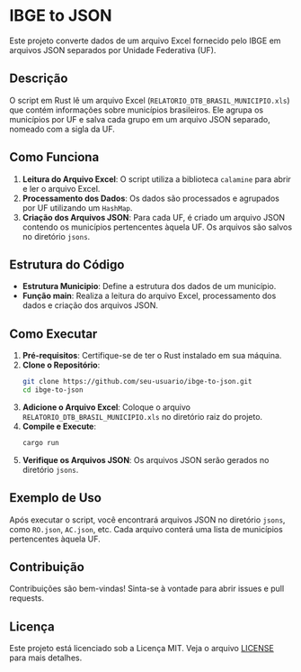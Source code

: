 # IBGE to JSON

Este projeto converte dados de um arquivo Excel fornecido pelo IBGE em arquivos JSON separados por Unidade Federativa (UF).

## Descrição

O script em Rust lê um arquivo Excel (`RELATORIO_DTB_BRASIL_MUNICIPIO.xls`) que contém informações sobre municípios brasileiros. Ele agrupa os municípios por UF e salva cada grupo em um arquivo JSON separado, nomeado com a sigla da UF.

## Como Funciona

1. **Leitura do Arquivo Excel**: O script utiliza a biblioteca `calamine` para abrir e ler o arquivo Excel.
2. **Processamento dos Dados**: Os dados são processados e agrupados por UF utilizando um `HashMap`.
3. **Criação dos Arquivos JSON**: Para cada UF, é criado um arquivo JSON contendo os municípios pertencentes àquela UF. Os arquivos são salvos no diretório `jsons`.

## Estrutura do Código

- **Estrutura Municipio**: Define a estrutura dos dados de um município.
- **Função main**: Realiza a leitura do arquivo Excel, processamento dos dados e criação dos arquivos JSON.

## Como Executar

1. **Pré-requisitos**: Certifique-se de ter o Rust instalado em sua máquina.
2. **Clone o Repositório**:
    ```sh
    git clone https://github.com/seu-usuario/ibge-to-json.git
    cd ibge-to-json
    ```
3. **Adicione o Arquivo Excel**: Coloque o arquivo `RELATORIO_DTB_BRASIL_MUNICIPIO.xls` no diretório raiz do projeto.
4. **Compile e Execute**:
    ```sh
    cargo run
    ```
5. **Verifique os Arquivos JSON**: Os arquivos JSON serão gerados no diretório `jsons`.

## Exemplo de Uso

Após executar o script, você encontrará arquivos JSON no diretório `jsons`, como `RO.json`, `AC.json`, etc. Cada arquivo conterá uma lista de municípios pertencentes àquela UF.

## Contribuição

Contribuições são bem-vindas! Sinta-se à vontade para abrir issues e pull requests.

## Licença

Este projeto está licenciado sob a Licença MIT. Veja o arquivo [LICENSE](LICENSE) para mais detalhes.